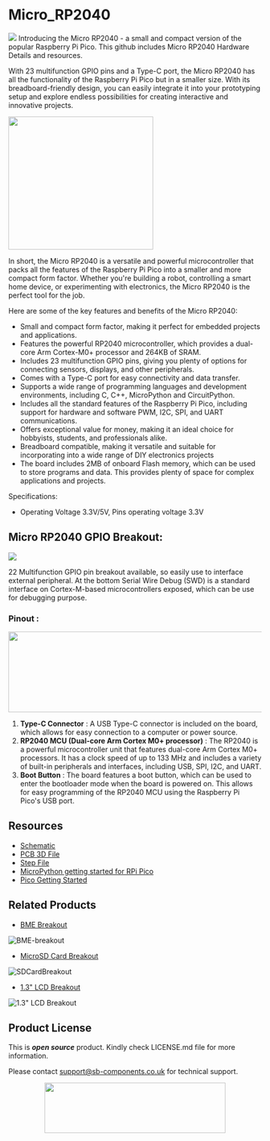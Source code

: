 # Micro_RP2040
<img src="https://cdn.shopify.com/s/files/1/1217/2104/files/banner1.png?v=1687787715">
Introducing the Micro RP2040 - a small and compact version of the popular Raspberry Pi Pico. This github includes Micro RP2040 Hardware Details and resources.

With 23 multifunction GPIO pins and a Type-C port, the Micro RP2040 has all the functionality of the Raspberry Pi Pico but in a smaller size. With its breadboard-friendly design, you can easily integrate it into your prototyping setup and explore endless possibilities for creating interactive and innovative projects.

<img src="https://github.com/sbcshop/Micro_RP2040/blob/main/Images/mirco%20rp2040%20breadboard.jpg" width = "288" height="264" >

In short, the Micro RP2040 is a versatile and powerful microcontroller that packs all the features of the Raspberry Pi Pico into a smaller and more compact form factor. Whether you're building a robot, controlling a smart home device, or experimenting with electronics, the Micro RP2040 is the perfect tool for the job.

Here are some of the key features and benefits of the Micro RP2040:

- Small and compact form factor, making it perfect for embedded projects and applications.
- Features the powerful RP2040 microcontroller, which provides a dual-core Arm Cortex-M0+ processor and 264KB of SRAM.
- Includes 23 multifunction GPIO pins, giving you plenty of options for connecting sensors, displays, and other peripherals.
- Comes with a Type-C port for easy connectivity and data transfer.
- Supports a wide range of programming languages and development environments, including C, C++, MicroPython and CircuitPython.
- Includes all the standard features of the Raspberry Pi Pico, including support for hardware and software PWM, I2C, SPI, and UART communications.
- Offers exceptional value for money, making it an ideal choice for hobbyists, students, and professionals alike.
- Breadboard compatible, making it versatile and suitable for incorporating into a wide range of DIY electronics projects
- The board includes 2MB of onboard Flash memory, which can be used to store programs and data. This provides plenty of space for complex applications and projects.
  
Specifications:
- Operating Voltage 3.3V/5V, Pins operating voltage 3.3V

## Micro RP2040 GPIO Breakout:
<img src="https://github.com/sbcshop/Micro_RP2040/blob/main/Images/Gpio_breakout.jpg">

22 Multifunction GPIO pin breakout available, so easily use to interface external peripheral.
At the bottom Serial Wire Debug (SWD) is a standard interface on Cortex-M-based microcontrollers exposed, which can be use for debugging purpose.

### Pinout :
<img src="https://github.com/sbcshop/Micro_RP2040/blob/main/Images/PINOUT.jpg" width = "576" height="160">

1. **Type-C Connector** : A USB Type-C connector is included on the board, which allows for easy connection to a computer or power source.
2. **RP2040 MCU (Dual-core Arm Cortex M0+ processor)** : The RP2040 is a powerful microcontroller unit that features dual-core Arm Cortex M0+ processors. It has a clock speed of up to 133 MHz and includes a variety of built-in peripherals and interfaces, including USB, SPI, I2C, and UART.
3. **Boot Button** : The board features a boot button, which can be used to enter the bootloader mode when the board is powered on. This allows for easy programming of the RP2040 MCU using the Raspberry Pi Pico's USB port.


## Resources
  * [Schematic](https://github.com/sbcshop/Micro_RP2040/blob/main/Design%20Data/SCH%20Micro%20RP2040.pdf)
  * [PCB 3D File](https://github.com/sbcshop/Micro_RP2040/blob/main/Mechanical%20Data/3D%20PCB%20Micro%20RP2040.pdf)
  * [Step File](https://github.com/sbcshop/Micro_RP2040/blob/main/Mechanical%20Data/STEP.step)
  * [MicroPython getting started for RPi Pico](https://docs.micropython.org/en/latest/rp2/quickref.html)
  * [Pico Getting Started](https://projects.raspberrypi.org/en/projects/getting-started-with-the-pico)


## Related Products
  * [BME Breakout](https://shop.sb-components.co.uk/products/bme280-breakout-temperature-pressure-humidity-sensor?_pos=1&_sid=f54b3965c&_ss=r) 
 
   ![BME-breakout](https://cdn.shopify.com/s/files/1/1217/2104/files/Untitled-1_cd2b11f7-ca81-4dd8-87d8-f84c0d1660fd.jpg?v=1686831477&width=300)   

  * [MicroSD Card Breakout](https://shop.sb-components.co.uk/products/sd-card-breakout?_pos=1&_sid=be5068526&_ss=r) 
 
   ![SDCardBreakout](https://cdn.shopify.com/s/files/1/1217/2104/products/SDCardBreakout.png?v=1643699904&width=300) 

  * [1.3" LCD Breakout](https://shop.sb-components.co.uk/products/1-3-lcd-breakout?_pos=2&_sid=23eee937e&_ss=r) 
 
   ![1.3" LCD Breakout](https://cdn.shopify.com/s/files/1/1217/2104/products/01_1_a486ba53-c02b-4491-b110-a9b64736ad39.png?v=1677241189&width=300) 


## Product License

This is ***open source*** product. Kindly check LICENSE.md file for more information.

Please contact support@sb-components.co.uk for technical support.
<p align="center">
  <img width="360" height="100" src="https://cdn.shopify.com/s/files/1/1217/2104/files/Logo_sb_component_3.png?v=1666086771&width=300">
</p>
